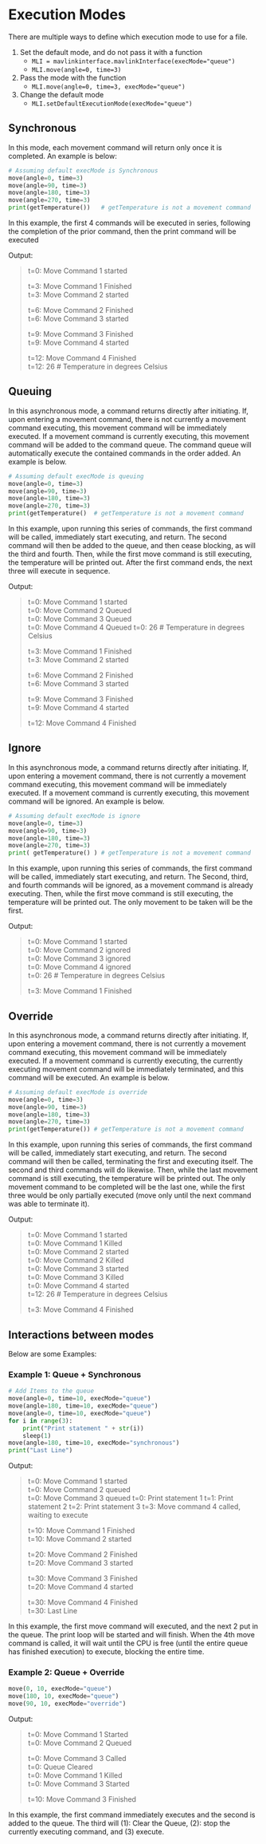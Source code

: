 # Execution Modes

There are multiple ways to define which execution mode to use for a file.

1. Set the default mode, and do not pass it with a function
   - `MLI = mavlinkinterface.mavlinkInterface(execMode="queue")`
   - `MLI.move(angle=0, time=3)`
1. Pass the mode with the function
   - `MLI.move(angle=0, time=3, execMode="queue")`
1. Change the default mode
   - `MLI.setDefaultExecutionMode(execMode="queue")`

## Synchronous

In this mode, each movement command will return only once it is completed. An example is below:

```py
# Assuming default execMode is Synchronous
move(angle=0, time=3)
move(angle=90, time=3)
move(angle=180, time=3)
move(angle=270, time=3)
print(getTemperature())   # getTemperature is not a movement command
```

In this example, the first 4 commands will be executed in series, following the completion of the prior command, then the print command will be executed  

Output:
> t=0:  Move Command 1 started
>
> t=3:  Move Command 1 Finished  
> t=3:  Move Command 2 started
>
> t=6:  Move Command 2 Finished  
> t=6:  Move Command 3 started
>
> t=9:  Move Command 3 Finished  
> t=9:  Move Command 4 started
>
> t=12: Move Command 4 Finished  
> t=12: 26 # Temperature in degrees Celsius

## Queuing

In this asynchronous mode, a command returns directly after initiating.  If, upon entering a movement command, there is not currently a movement command executing, this movement command will be immediately executed.  If a movement command is currently executing, this movement command will be added to the command queue.  The command queue will automatically execute the contained commands in the order added.  An example is below.

```py
# Assuming default execMode is queuing
move(angle=0, time=3)
move(angle=90, time=3)
move(angle=180, time=3)
move(angle=270, time=3)
print(getTemperature()  # getTemperature is not a movement command
```

In this example, upon running this series of commands, the first command will be called, immediately start executing, and return.  The second command will then be added to the queue, and then cease blocking, as will the third and fourth. Then, while the first move command is still executing, the temperature will be printed out. After the first command ends, the next three will execute in sequence.

Output:
> t=0:  Move Command 1 started  
> t=0:  Move Command 2 Queued  
> t=0:  Move Command 3 Queued  
> t=0:  Move Command 4 Queued
> t=0:  26 # Temperature in degrees Celsius
>
> t=3:  Move Command 1 Finished  
> t=3:  Move Command 2 started
>
> t=6:  Move Command 2 Finished  
> t=6:  Move Command 3 started
>
> t=9:  Move Command 3 Finished  
> t=9:  Move Command 4 started
>
> t=12: Move Command 4 Finished  

## Ignore

In this asynchronous mode, a command returns directly after initiating.  If, upon entering a movement command, there is not currently a movement command executing, this movement command will be immediately executed.  If a movement command is currently executing, this movement command will be ignored.  An example is below.

```py
# Assuming default execMode is ignore
move(angle=0, time=3)
move(angle=90, time=3)
move(angle=180, time=3)
move(angle=270, time=3)
print( getTemperature() ) # getTemperature is not a movement command
```

In this example, upon running this series of commands, the first command will be called, immediately start executing, and return.  The Second, third, and fourth commands will be ignored, as a movement command is already executing. Then, while the first move command is still executing, the temperature will be printed out.  The only movement to be taken will be the first.

Output:
> t=0:  Move Command 1 started  
> t=0:  Move Command 2 ignored  
> t=0:  Move Command 3 ignored  
> t=0:  Move Command 4 ignored  
> t=0:  26 # Temperature in degrees Celsius
>
> t=3:  Move Command 1 Finished  


## Override

In this asynchronous mode, a command returns directly after initiating.  If, upon entering a movement command, there is not currently a movement command executing, this movement command will be immediately executed.  If a movement command is currently executing, the currently executing movement command will be immediately terminated, and this command will be executed.  An example is below.

```py
# Assuming default execMode is override
move(angle=0, time=3)
move(angle=90, time=3)
move(angle=180, time=3)
move(angle=270, time=3)
print(getTemperature()) # getTemperature is not a movement command
```

In this example, upon running this series of commands, the first command will be called, immediately start executing, and return.  The second command will then be called, terminating the first and executing itself. The second and third commands will do likewise. Then, while the last movement command is still executing, the temperature will be printed out.  The only movement command to be completed will be the last one, while the first three would be only partially executed (move only until the next command was able to terminate it).

Output:
> t=0:  Move Command 1 started  
> t=0:  Move Command 1 Killed  
> t=0:  Move Command 2 started  
> t=0:  Move Command 2 Killed  
> t=0:  Move Command 3 started  
> t=0:  Move Command 3 Killed  
> t=0:  Move Command 4 started  
> t=12: 26 # Temperature in degrees Celsius
>
> t=3:  Move Command 4 Finished  

## Interactions between modes

Below are some Examples:

### Example 1: Queue + Synchronous

```py
# Add Items to the queue
move(angle=0, time=10, execMode="queue")
move(angle=180, time=10, execMode="queue")
move(angle=0, time=10, execMode="queue")
for i in range(3):
    print("Print statement " + str(i))
    sleep(1)
move(angle=180, time=10, execMode="synchronous")
print("Last Line")
```

Output:
> t=0:  Move Command 1 started  
> t=0:  Move Command 2 queued  
> t=0:  Move Command 3 queued
> t=0:  Print statement 1
> t=1:  Print statement 2
> t=2:  Print statement 3
> t=3:  Move command 4 called, waiting to execute
>
> t=10: Move Command 1 Finished  
> t=10: Move Command 2 started
>
> t=20: Move Command 2 Finished  
> t=20: Move Command 3 started
>
> t=30: Move Command 3 Finished  
> t=20: Move Command 4 started
>
> t=30: Move Command 4 Finished  
> t=30: Last Line

In this example, the first move command will executed, and the next 2 put in the queue.  The print loop will be started and will finish. When the 4th move command is called, it will wait until the CPU is free (until the entire queue has finished execution) to execute, blocking the entire time.

### Example 2: Queue + Override

```py
move(0, 10, execMode="queue")
move(180, 10, execMode="queue")
move(90, 10, execMode="override")
```

Output:
> t=0:  Move Command 1 Started  
> t=0:  Move Command 2 Queued  
> 
> t=0:  Move Command 3 Called  
> t=0:  Queue Cleared  
> t=0:  Move Command 1 Killed  
> t=0:  Move Command 3 Started
>  
> t=10:  Move Command 3 Finished  

In this example, the first command immediately executes and the second is added to the queue. The third will (1): Clear the Queue, (2): stop the currently executing command, and (3) execute.
